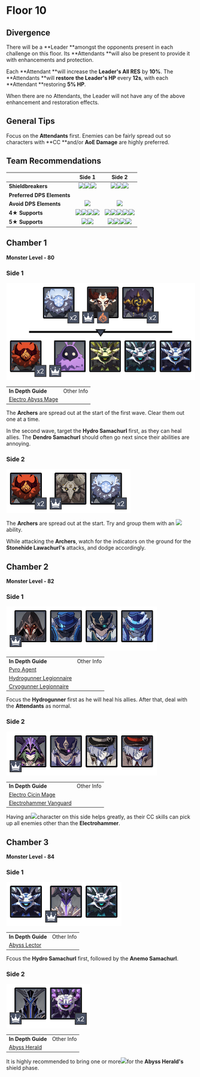 # Floor 10

## Divergence

There will be a **Leader **amongst the opponents present in each challenge on this floor. Its **Attendants **will also be present to provide it with enhancements and protection.

Each **Attendant **will increase the **Leader's All RES** by **10%**. The **Attendants **will **restore the Leader's HP** every **12s**, with each **Attendant **restoring **5% HP**.

When there are no Attendants, the Leader will not have any of the above enhancement and restoration effects.

## General Tips

Focus on the **Attendants** first. Enemies can be fairly spread out so characters with **CC **and/or **AoE Damage** are highly preferred.

## Team Recommendations

|                            |                                                                                                              Side 1                                                                                                              |                                                                                                                                       Side 2                                                                                                                                      |
| -------------------------- | :------------------------------------------------------------------------------------------------------------------------------------------------------------------------------------------------------------------------------: | :-------------------------------------------------------------------------------------------------------------------------------------------------------------------------------------------------------------------------------------------------------------------------------: |
| **Shieldbreakers**         |                                                 ![](../../.gitbook/assets/pyro\_small.png)![](../../.gitbook/assets/cryo\_small.png)![](../../.gitbook/assets/electro\_small.png)                                                |                                                                           ![](../../.gitbook/assets/hydro\_small.png)![](../../.gitbook/assets/cryo\_small.png)![](../../.gitbook/assets/geo\_small.png)                                                                          |
| **Preferred DPS Elements** |                                                                                                                                                                                                                                  |                                                                                                                                                                                                                                                                                   |
| **Avoid DPS Elements**     |                                                                                            ![](../../.gitbook/assets/pyro\_small.png)                                                                                            |                                                                                                                   ![](../../.gitbook/assets/electro\_small.png)                                                                                                                   |
| **4**★ **Supports**        | ![](../../.gitbook/assets/ui\_avataricon\_bennett.png)![](../../.gitbook/assets/ui\_avataricon\_xiangling.png)![](../../.gitbook/assets/ui\_avataricon\_lumine\_anemo.png)![](../../.gitbook/assets/ui\_avataricon\_sucrose.png) | ![](../../.gitbook/assets/ui\_avataricon\_chongyun.png)![](../../.gitbook/assets/ui\_avataricon\_diona.png)![](../../.gitbook/assets/ui\_avataricon\_kaeya.png)![](../../.gitbook/assets/ui\_avataricon\_lumine\_anemo.png)![](../../.gitbook/assets/ui\_avataricon\_sucrose.png) |
| **5**★ **Supports**        |                                                             ![](../../.gitbook/assets/ui\_avataricon\_kazuha.png)![](../../.gitbook/assets/ui\_avataricon\_venti.png)                                                            |                                ![](../../.gitbook/assets/ui\_avataricon\_ganyu.png)![](../../.gitbook/assets/ui\_avataricon\_kazuha.png)![](../../.gitbook/assets/ui\_avataricon\_venti.png)![](../../.gitbook/assets/ui\_avataricon\_zhongli.png)                                |

## Chamber 1

**Monster Level - 80**

### Side 1

![](../../.gitbook/assets/10-1-1v20.png)

|                                                                        |            |
| ---------------------------------------------------------------------- | ---------- |
| **In Depth Guide**                                                     | Other Info |
| [Electro Abyss Mage](../../monsters/abyss-order/electro-abyss-mage.md) |            |

The **Archers** are spread out at the start of the first wave. Clear them out one at a time.

In the second wave, target the **Hydro Samachurl** first, as they can heal allies. The **Dendro Samachurl** should often go next since their abilities are annoying.

### Side 2

![](../../.gitbook/assets/10-1-2v20.png)

The **Archers** are spread out at the start. Try and group them with an ![](../../.gitbook/assets/anemo\_small.png)ability.

While attacking the **Archers**, watch for the indicators on the ground for the **Stonehide Lawachurl's** attacks, and dodge accordingly.

## Chamber 2

**Monster Level - 82**

### Side 1

![](../../.gitbook/assets/10-2-1v20.png)

|                                                                            |            |
| -------------------------------------------------------------------------- | ---------- |
| **In Depth Guide**                                                         | Other Info |
| [Pyro Agent](../../monsters/fatui/pyro-agent.md)                           |            |
| [Hydrogunner Legionnaire](../../monsters/fatui/hydrogunner-legionnaire.md) |            |
| [Cryogunner Legionnaire](../../monsters/fatui/cryogunner-legionnaire.md)   |            |

Focus the **Hydrogunner** first as he will heal his allies. After that, deal with the **Attendants** as normal.

### Side 2

![](../../.gitbook/assets/10-2-2v20.png)

|                                                                          |            |
| ------------------------------------------------------------------------ | ---------- |
| **In Depth Guide**                                                       | Other Info |
| [Electro Cicin Mage](../../monsters/fatui/electro-cicin-mage.md)         |            |
| [Electrohammer Vanguard](../../monsters/fatui/electrohammer-vanguard.md) |            |

Having an​![](https://firebasestorage.googleapis.com/v0/b/gitbook-28427.appspot.com/o/assets%2F-MVAGyyACcSzyzfmgy7f%2Fsync%2F68e4777d7c38eb974be29d8260b1f52709a44a26.png?generation=1615182625284983\&alt=media)character on this side helps greatly, as their CC skills can pick up all enemies other than the **Electrohammer**.

## Chamber 3

**Monster Level - 84**

### Side 1

![](../../.gitbook/assets/10-3-1v20.png)

|                                                            |            |
| ---------------------------------------------------------- | ---------- |
| **In Depth Guide**                                         | Other Info |
| [Abyss Lector](../../monsters/abyss-order/abyss-lector.md) |            |

Fcous the **Hydro Samachurl** first, followed by the **Anemo Samachurl**.

### Side 2

![](../../.gitbook/assets/10-3-2v20.png)

|                                                            |            |
| ---------------------------------------------------------- | ---------- |
| **In Depth Guide**                                         | Other Info |
| [Abyss Herald](../../monsters/abyss-order/abyss-herald.md) |            |

It is highly recommended to bring one or more![](../../.gitbook/assets/cryo\_small.png)for the **Abyss Herald's** shield phase.
